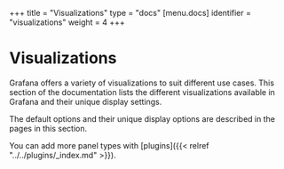 +++
title = "Visualizations"
type = "docs"
[menu.docs]
identifier = "visualizations"
weight = 4
+++

# Visualizations

Grafana offers a variety of visualizations to suit different use cases. This section of the documentation lists the different visualizations available in Grafana and their unique display settings.

The default options and their unique display options are described in the pages in this section. 

You can add more panel types with [plugins]({{< relref "../../plugins/_index.md" >}}).
